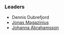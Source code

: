 ### Leaders

* Dennis Dubrefjord
* [Jonas Magazinius](mailto:jonas.magazinius@owasp.org)
* [Johanna Abrahamsson](mailto:johanna.abrahamsson@owasp.org)
